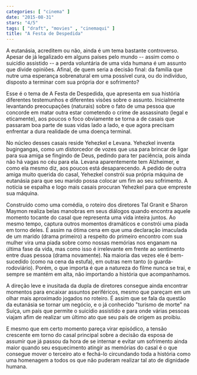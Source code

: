 ```yaml
---
categories: [ "cinema" ]
date: "2015-08-31"
stars: "4/5"
tags: [ "draft", "movies" , "cinemaqui" ]
title: "A Festa de Despedida"
---
```

A eutanásia, acreditem ou não, ainda é um tema bastante
controverso. Apesar de já legalizado em alguns países pelo mundo --
assim como o suicídio assistido -- a perda voluntária de uma vida
humana é um assunto que divide opiniões. Afinal, de quem seria a
decisão final: da família que nutre uma esperança sobrenatural em uma
possível cura, ou do indivíduo, disposto a terminar com sua própria
dor e sofrimento?

Esse é o tema de A Festa de Despedida, que apresenta em sua história
diferentes testemunhos e diferentes visões sobre o assunto. Inicialmente
levantando preocupações (naturais) sobre o fato de uma pessoa que
concorde em matar outra estar cometendo o crime de assassinato (legal
e eticamente), aos poucos o foco obviamente se torna a de casais que
passaram boa parte de suas vidas lado a lado, e que agora precisam
enfrentar a dura realidade de uma doença terminal.

No núcleo desses casais reside Yehezkel e Levana. Yehezkel inventa
bugingangas, como um distorcedor de vozes que usa para brincar de
ligar para sua amiga se fingindo de Deus, pedindo para ter paciência,
pois ainda não há vagas no céu para ela. Levana aparentemente tem
Alzheimer, e como ela mesmo diz, aos poucos está desaparecendo. A pedido
de outra amiga muito querida do casal, Yehezkel constrói sua própria
máquina de eutanásia para que seu marido possa colocar um fim ao seu
sofrimento. A notícia se espalha e logo mais casais procuran Yehezkel
para que empreste sua máquina.

Construído como uma comédia, o roteiro dos diretores Tal Granit e Sharon
Maymon realiza belas manobras em seus diálogos quando encontra aquele
momento tocante do casal que representa uma vida inteira juntos. Ao mesmo
tempo, captura outros momentos dramáticos e constrói uma piada em torno
deles. É assim na ótima cena em que uma declaração imaculada de um
marido (drama primeiro) a respeito do primeiro encontro com sua mulher
vira uma piada sobre como nossas memórias nos enganam na última fase
da vida, mas como isso é irrelevante em frente ao sentimento entre duas
pessoa (drama novamente). Na maioria das vezes ele é bem-sucedido (como
na cena da estufa), em outras nem tanto (o guarda-rodoviário). Porém,
o que importa é que a natureza do filme nunca se trai, e sempre se
mantém em alta, não importando a história que acompanhamos.

A direção leve e inusitada da dupla de diretores consegue ainda
encontrar momentos para encaixar assuntos periféricos, mesmo que pareçam
em um olhar mais aproximado jogados no roteiro. É assim que se fala da
questão da eutanásia se tornar um negócio, e o já conhecido "turismo
de morte" na Suíça, um país que permite o suicídio assistido e para
onde várias pessoas viajam afim de realizar um último ato que seu
país de origem as proibiu.

E mesmo que em certo momento pareça virar episódico, a tensão crescente
em torno do casal principal sobre a decisão da esposa de assumir que já
passou da hora de se internar e evitar um sofrimento ainda maior quando
seu esquecimento atingir as memórias do casal é o que consegue mover o
terceiro ato e fechá-lo circundando toda a história como uma homenagem
a todos os que não puderam realizar tal ato de dignidade humana.
